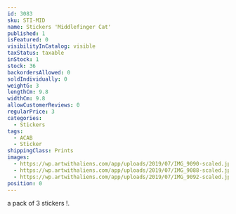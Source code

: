 ```yaml
---
id: 3083
sku: STI-MID
name: Stickers 'Middlefinger Cat'
published: 1
isFeatured: 0
visibilityInCatalog: visible
taxStatus: taxable
inStock: 1
stock: 36
backordersAllowed: 0
soldIndividually: 0
weightG: 3
lengthCm: 9.8
widthCm: 9.8
allowCustomerReviews: 0
regularPrice: 3
categories:
  - Stickers
tags:
  - ACAB
  - Sticker
shippingClass: Prints
images:
  - https://wp.artwithaliens.com/app/uploads/2019/07/IMG_9090-scaled.jpg
  - https://wp.artwithaliens.com/app/uploads/2019/07/IMG_9088-scaled.jpg
  - https://wp.artwithaliens.com/app/uploads/2019/07/IMG_9092-scaled.jpg
position: 0
---
```


<p>a pack of 3 stickers !.</p>
